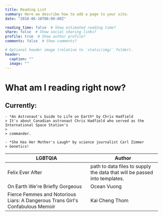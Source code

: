 ```yaml
---
title: Reading List
summary: Here we describe how to add a page to your site.
date: "2018-06-28T00:00:00Z"

reading_time: false  # Show estimated reading time?
share: false  # Show social sharing links?
profile: true  # Show author profile?
comments: false  # Show comments?

# Optional header image (relative to `static/img/` folder).
header:
  caption: ""
  image: ""
---
```


# What am I reading right now?
 
## Currently: 

    - *An Astronaut's Guide to Life on Earth* by Chris Hadfield
    > It's about Canadian astronaut Chris Hadfield who served as the International Space Station's 
    >
    > commander. 

    - *She Has Her Mother's Laugh* by science journalist Carl Zimmer
    > Genetics! 
    

| LGBTQIA | Author |
| ------ | ----------- |
| Felix Ever After | path to data files to supply the data that will be passed into templates. |
| On Earth We're Briefly Gorgeous | Ocean Vuong |
| Fierce Femmes and Notorious Liars: A Dangerous Trans Girl's Confabulous Memoir | Kai Cheng Thom|